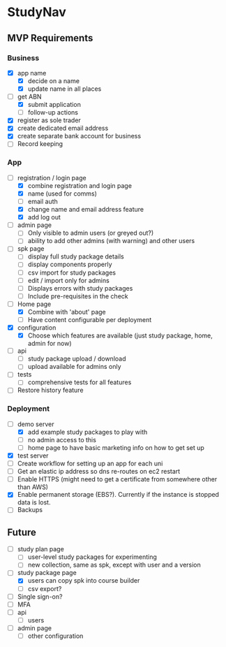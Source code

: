 # StudyNav

## MVP Requirements

### Business

- [x] app name
	- [x] decide on a name
	- [x] update name in all places
- [ ] get ABN
	- [x] submit application
	- [ ] follow-up actions
- [x] register as sole trader
- [x] create dedicated email address
- [x] create separate bank account for business
- [ ] Record keeping

### App

- [ ] registration / login page
	- [x] combine registration and login page
	- [x] name (used for comms)
	- [ ] email auth
	- [x] change name and email address feature
	- [x] add log out
- [ ] admin page
	- [ ] Only visible to admin users (or greyed out?)
	- [ ] ability to add other admins (with warning) and other users
- [ ] spk page
	- [ ] display full study package details
	- [ ] display components properly
	- [ ] csv import for study packages
	- [ ] edit / import only for admins
	- [ ] Displays errors with study packages
	- [ ] Include pre-requisites in the check
- [ ] Home page
	- [x] Combine with 'about' page
	- [ ] Have content configurable per deployment
- [x] configuration
	- [x] Choose which features are available (just study package, home, admin for now)
- [ ] api
	- [ ] study package upload / download
	- [ ] upload available for admins only
- [ ] tests
	- [ ] comprehensive tests for all features
- [ ] Restore history feature

### Deployment

- [ ] demo server
	- [x] add example study packages to play with
	- [ ] no admin access to this
	- [ ] home page to have basic marketing info on how to get set up
- [x] test server
- [ ] Create workflow for setting up an app for each uni
- [ ] Get an elastic ip address so dns re-routes on ec2 restart
- [ ] Enable HTTPS (might need to get a certificate from somewhere other than AWS)
- [x] Enable permanent storage (EBS?). Currently if the instance is stopped data is lost.
- [ ] Backups

## Future

- [ ] study plan page
	- [ ] user-level study packages for experimenting
	- [ ] new collection, same as spk, except with user and a version
- [ ] study package page
	- [x] users can copy spk into course builder
	- [ ] csv export?
- [ ] Single sign-on?
- [ ] MFA
- [ ] api
	- [ ] users
- [ ] admin page
	- [ ] other configuration
